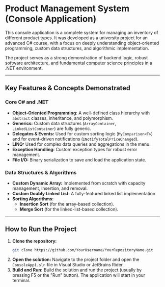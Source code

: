 # Product Management System (Console Application)

This console application is a complete system for managing an inventory of different product types. It was developed as a university project for an advanced C# course, with a focus on deeply understanding object-oriented programming, custom data structures, and algorithmic implementation.

The project serves as a strong demonstration of backend logic, robust software architecture, and fundamental computer science principles in a .NET environment.

---

## Key Features & Concepts Demonstrated

### Core C# and .NET
- **Object-Oriented Programming:** A well-defined class hierarchy with `abstract` classes, inheritance, and polymorphism.
- **Generics:** Custom data structures (`ArrayContainer`, `LinkedListContainer`) are fully generic.
- **Delegates & Events:** Used for custom sorting logic (`MyComparison<T>`) and for event-driven notifications (`INotifyTotalPriceChanged`).
- **LINQ:** Used for complex data queries and aggregations in the menu.
- **Exception Handling:** Custom exception types for robust error management.
- **File I/O:** Binary serialization to save and load the application state.

### Data Structures & Algorithms
- **Custom Dynamic Array:** Implemented from scratch with capacity management, insertion, and removal.
- **Custom Doubly Linked List:** A fully-featured linked list implementation.
- **Sorting Algorithms:**
  - **Insertion Sort** (for the array-based collection).
  - **Merge Sort** (for the linked-list-based collection).

---

## How to Run the Project

1.  **Clone the repository:**
    ```bash
    git clone https://github.com/YourUsername/YourRepositoryName.git
    ```
2.  **Open the solution:**
    Navigate to the project folder and open the `ConsoleApp1.sln` file in Visual Studio or JetBrains Rider.
3.  **Build and Run:**
    Build the solution and run the project (usually by pressing F5 or the "Run" button). The application will start in your terminal.
